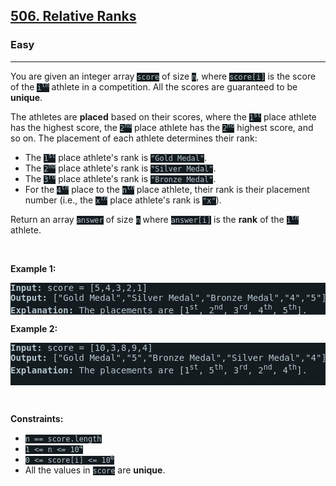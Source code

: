 <h2><a href="https://leetcode.com/problems/relative-ranks/">506. Relative Ranks</a></h2><h3>Easy</h3><hr><div style="border-color: rgb(91, 119, 134) !important;"><p style="border-color: rgb(91, 119, 134) !important;">You are given an integer array <code style="background-color: rgb(20, 28, 32) !important; color: rgb(183, 198, 205) !important; border-color: rgb(83, 109, 121) !important;">score</code> of size <code style="background-color: rgb(20, 28, 32) !important; color: rgb(183, 198, 205) !important; border-color: rgb(83, 109, 121) !important;">n</code>, where <code style="background-color: rgb(20, 28, 32) !important; color: rgb(183, 198, 205) !important; border-color: rgb(83, 109, 121) !important;">score[i]</code> is the score of the <code style="background-color: rgb(20, 28, 32) !important; color: rgb(183, 198, 205) !important; border-color: rgb(83, 109, 121) !important;">i<sup style="border-color: rgb(83, 109, 121) !important;">th</sup></code> athlete in a competition. All the scores are guaranteed to be <strong style="border-color: rgb(91, 119, 134) !important;">unique</strong>.</p>

<p style="border-color: rgb(91, 119, 134) !important;">The athletes are <strong style="border-color: rgb(91, 119, 134) !important;">placed</strong> based on their scores, where the <code style="background-color: rgb(20, 28, 32) !important; color: rgb(183, 198, 205) !important; border-color: rgb(83, 109, 121) !important;">1<sup style="border-color: rgb(83, 109, 121) !important;">st</sup></code> place athlete has the highest score, the <code style="background-color: rgb(20, 28, 32) !important; color: rgb(183, 198, 205) !important; border-color: rgb(83, 109, 121) !important;">2<sup style="border-color: rgb(83, 109, 121) !important;">nd</sup></code> place athlete has the <code style="background-color: rgb(20, 28, 32) !important; color: rgb(183, 198, 205) !important; border-color: rgb(83, 109, 121) !important;">2<sup style="border-color: rgb(83, 109, 121) !important;">nd</sup></code> highest score, and so on. The placement of each athlete determines their rank:</p>

<ul style="border-color: rgb(91, 119, 134) !important;">
	<li style="border-color: rgb(91, 119, 134) !important;">The <code style="background-color: rgb(20, 28, 32) !important; color: rgb(183, 198, 205) !important; border-color: rgb(83, 109, 121) !important;">1<sup style="border-color: rgb(83, 109, 121) !important;">st</sup></code> place athlete's rank is <code style="background-color: rgb(20, 28, 32) !important; color: rgb(183, 198, 205) !important; border-color: rgb(83, 109, 121) !important;">"Gold Medal"</code>.</li>
	<li style="border-color: rgb(91, 119, 134) !important;">The <code style="background-color: rgb(20, 28, 32) !important; color: rgb(183, 198, 205) !important; border-color: rgb(83, 109, 121) !important;">2<sup style="border-color: rgb(83, 109, 121) !important;">nd</sup></code> place athlete's rank is <code style="background-color: rgb(20, 28, 32) !important; color: rgb(183, 198, 205) !important; border-color: rgb(83, 109, 121) !important;">"Silver Medal"</code>.</li>
	<li style="border-color: rgb(91, 119, 134) !important;">The <code style="background-color: rgb(20, 28, 32) !important; color: rgb(183, 198, 205) !important; border-color: rgb(83, 109, 121) !important;">3<sup style="border-color: rgb(83, 109, 121) !important;">rd</sup></code> place athlete's rank is <code style="background-color: rgb(20, 28, 32) !important; color: rgb(183, 198, 205) !important; border-color: rgb(83, 109, 121) !important;">"Bronze Medal"</code>.</li>
	<li style="border-color: rgb(91, 119, 134) !important;">For the <code style="background-color: rgb(20, 28, 32) !important; color: rgb(183, 198, 205) !important; border-color: rgb(83, 109, 121) !important;">4<sup style="border-color: rgb(83, 109, 121) !important;">th</sup></code> place to the <code style="background-color: rgb(20, 28, 32) !important; color: rgb(183, 198, 205) !important; border-color: rgb(83, 109, 121) !important;">n<sup style="border-color: rgb(83, 109, 121) !important;">th</sup></code> place athlete, their rank is their placement number (i.e., the <code style="background-color: rgb(20, 28, 32) !important; color: rgb(183, 198, 205) !important; border-color: rgb(83, 109, 121) !important;">x<sup style="border-color: rgb(83, 109, 121) !important;">th</sup></code> place athlete's rank is <code style="background-color: rgb(20, 28, 32) !important; color: rgb(183, 198, 205) !important; border-color: rgb(83, 109, 121) !important;">"x"</code>).</li>
</ul>

<p style="border-color: rgb(91, 119, 134) !important;">Return an array <code style="background-color: rgb(20, 28, 32) !important; color: rgb(183, 198, 205) !important; border-color: rgb(83, 109, 121) !important;">answer</code> of size <code style="background-color: rgb(20, 28, 32) !important; color: rgb(183, 198, 205) !important; border-color: rgb(83, 109, 121) !important;">n</code> where <code style="background-color: rgb(20, 28, 32) !important; color: rgb(183, 198, 205) !important; border-color: rgb(83, 109, 121) !important;">answer[i]</code> is the <strong style="border-color: rgb(91, 119, 134) !important;">rank</strong> of the <code style="background-color: rgb(20, 28, 32) !important; color: rgb(183, 198, 205) !important; border-color: rgb(83, 109, 121) !important;">i<sup style="border-color: rgb(83, 109, 121) !important;">th</sup></code> athlete.</p>

<p style="border-color: rgb(91, 119, 134) !important;">&nbsp;</p>
<p style="border-color: rgb(91, 119, 134) !important;"><strong class="example" style="border-color: rgb(91, 119, 134) !important;">Example 1:</strong></p>

<pre style="background-color: rgb(20, 28, 32) !important; color: rgb(182, 198, 206) !important; border-color: rgb(83, 109, 122) !important;"><strong style="border-color: rgb(83, 109, 122) !important;">Input:</strong> score = [5,4,3,2,1]
<strong style="border-color: rgb(83, 109, 122) !important;">Output:</strong> ["Gold Medal","Silver Medal","Bronze Medal","4","5"]
<strong style="border-color: rgb(83, 109, 122) !important;">Explanation:</strong> The placements are [1<sup style="border-color: rgb(83, 109, 122) !important;">st</sup>, 2<sup style="border-color: rgb(83, 109, 122) !important;">nd</sup>, 3<sup style="border-color: rgb(83, 109, 122) !important;">rd</sup>, 4<sup style="border-color: rgb(83, 109, 122) !important;">th</sup>, 5<sup style="border-color: rgb(83, 109, 122) !important;">th</sup>].</pre>

<p style="border-color: rgb(91, 119, 134) !important;"><strong class="example" style="border-color: rgb(91, 119, 134) !important;">Example 2:</strong></p>

<pre style="background-color: rgb(20, 28, 32) !important; color: rgb(182, 198, 206) !important; border-color: rgb(83, 109, 122) !important;"><strong style="border-color: rgb(83, 109, 122) !important;">Input:</strong> score = [10,3,8,9,4]
<strong style="border-color: rgb(83, 109, 122) !important;">Output:</strong> ["Gold Medal","5","Bronze Medal","Silver Medal","4"]
<strong style="border-color: rgb(83, 109, 122) !important;">Explanation:</strong> The placements are [1<sup style="border-color: rgb(83, 109, 122) !important;">st</sup>, 5<sup style="border-color: rgb(83, 109, 122) !important;">th</sup>, 3<sup style="border-color: rgb(83, 109, 122) !important;">rd</sup>, 2<sup style="border-color: rgb(83, 109, 122) !important;">nd</sup>, 4<sup style="border-color: rgb(83, 109, 122) !important;">th</sup>].

</pre>

<p style="border-color: rgb(91, 119, 134) !important;">&nbsp;</p>
<p style="border-color: rgb(91, 119, 134) !important;"><strong style="border-color: rgb(91, 119, 134) !important;">Constraints:</strong></p>

<ul style="border-color: rgb(91, 119, 134) !important;">
	<li style="border-color: rgb(91, 119, 134) !important;"><code style="background-color: rgb(20, 28, 32) !important; color: rgb(183, 198, 205) !important; border-color: rgb(83, 109, 121) !important;">n == score.length</code></li>
	<li style="border-color: rgb(91, 119, 134) !important;"><code style="background-color: rgb(20, 28, 32) !important; color: rgb(183, 198, 205) !important; border-color: rgb(83, 109, 121) !important;">1 &lt;= n &lt;= 10<sup style="border-color: rgb(83, 109, 121) !important;">4</sup></code></li>
	<li style="border-color: rgb(91, 119, 134) !important;"><code style="background-color: rgb(20, 28, 32) !important; color: rgb(183, 198, 205) !important; border-color: rgb(83, 109, 121) !important;">0 &lt;= score[i] &lt;= 10<sup style="border-color: rgb(83, 109, 121) !important;">6</sup></code></li>
	<li style="border-color: rgb(91, 119, 134) !important;">All the values in <code style="background-color: rgb(20, 28, 32) !important; color: rgb(183, 198, 205) !important; border-color: rgb(83, 109, 121) !important;">score</code> are <strong style="border-color: rgb(91, 119, 134) !important;">unique</strong>.</li>
</ul>
</div>